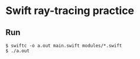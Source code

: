 # Swift ray-tracing practice

## Run

```shell
$ swiftc -o a.out main.swift modules/*.swift
$ ./a.out
```
